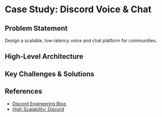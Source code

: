 # Case Study: Discord Voice & Chat

## Problem Statement
Design a scalable, low-latency voice and chat platform for communities.

## High-Level Architecture

## Key Challenges & Solutions

## References
- [Discord Engineering Blog](https://discord.com/blog/tags/engineering)
- [High Scalability: Discord](http://highscalability.com/blog/2017/6/19/discord-architecture.html)
